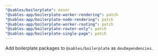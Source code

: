 ```yaml
---
"@sables/boilerplate": minor
"@sables-app/boilerplate-worker-rendering": patch
"@sables-app/boilerplate-node-rendering": patch
"@sables-app/boilerplate-worker-routing": patch
"@sables-app/boilerplate-router-only": patch
"@sables-app/boilerplate-single-page": patch
---
```


Add boilerplate packages to `@sables/boilerplate` as `devDependencies`.
